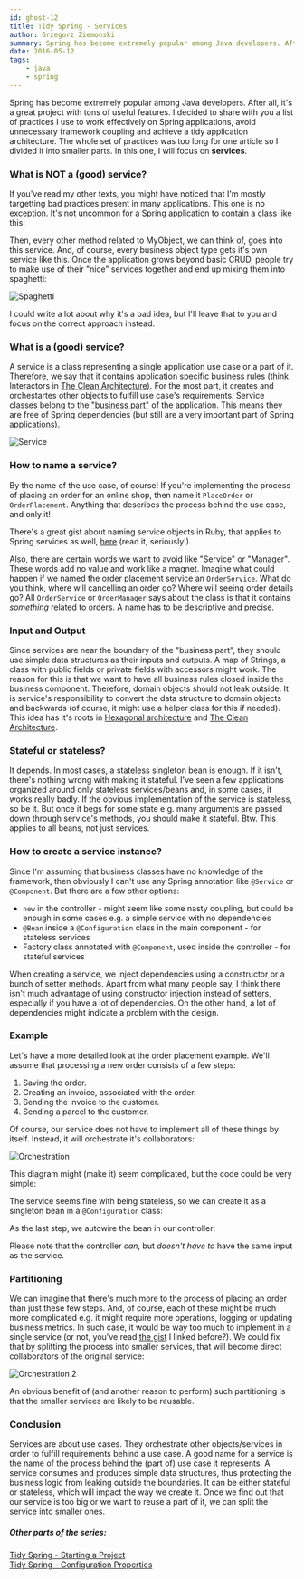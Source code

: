 ```yaml
---
id: ghost-12
title: Tidy Spring - Services
author: Grzegorz Ziemonski
summary: Spring has become extremely popular among Java developers. After all, it's a great project with tons of useful features. I decided to share with you a list of practices I use to work effectively on Spring applications, avoid unnecessary framework coupling and achieve a tidy application architecture. The whole set of practices was too long for one article so I divided it into smaller parts. In this one, I will focus on **services**.
date: 2016-05-12
tags:
    - java
    - spring
---
```

Spring has become extremely popular among Java developers. After all, it's a great project with tons of useful features. I decided to share with you a list of practices I use to work effectively on Spring applications, avoid unnecessary framework coupling and achieve a tidy application architecture. The whole set of practices was too long for one article so I divided it into smaller parts. In this one, I will focus on **services**.

### What is NOT a (good) service?
If you've read my other texts, you might have noticed that I'm mostly targetting bad practices present in many applications. This one is no exception. It's not uncommon for a Spring application to contain a class like this:
<script src="https://gist.github.com/tidyjava/023142e38915ccfa7dd08c32fc85c825.js"></script>

Then, every other method related to MyObject, we can think of, goes into this service. And, of course, every business object type gets it's own service like this. Once the application grows beyond basic CRUD, people try to make use of their "nice" services together and end up mixing them into spaghetti:

![Spaghetti](/img/spaghetti.png)

I could write a lot about why it's a bad idea, but I'll leave that to you and focus on the correct approach instead.

### What is a (good) service?
A service is a class representing a single application use case or a part of it. Therefore, we say that it contains application specific business rules (think Interactors in [The Clean Architecture](https://blog.8thlight.com/uncle-bob/2012/08/13/the-clean-architecture.html)). For the most part, it creates and orchestartes other objects to fulfill use case's requirements.  Service classes belong to the ["business part"](http://tidyjava.com/tidy-spring-starting-a-project/) of the application. This means they are free of Spring dependencies (but still are a very important part of Spring applications).

![Service](/img/service.png)

### How to name a service?
By the name of the use case, of course! If you're implementing the process of placing an order for an online shop, then name it `PlaceOrder` or `OrderPlacement`. Anything that describes the process behind the use case, and only it!

There's a great gist about naming service objects in Ruby, that applies to Spring services as well, [here](https://gist.github.com/blaix/5764401) (read it, seriously!).

Also, there are certain words we want to avoid like "Service" or "Manager". These words add no value and work like a magnet. Imagine what could happen if we named the order placement service an `OrderService`. What do you think, where will cancelling an order go? Where will seeing order details go? All `OrderService` or `OrderManager` says about the class is that it contains *something* related to orders. A name has to be descriptive and precise.

### Input and Output
Since services are near the boundary of the "business part", they should use simple data structures as their inputs and outputs. A map of Strings, a class with public fields or private fields with accessors might work. The reason for this is that we want to have all business rules closed inside the business component. Therefore, domain objects should not leak outside. It is service's responsibility to convert the data structure to domain objects and backwards (of course, it might use a helper class for this if needed). This idea has it's roots in [Hexagonal architecture](http://alistair.cockburn.us/Hexagonal+architecture) and [The Clean Architecture](https://blog.8thlight.com/uncle-bob/2012/08/13/the-clean-architecture.html).

### Stateful or stateless?
It depends. In most cases, a stateless singleton bean is enough. If it isn't, there's nothing wrong with making it stateful. I've seen a few applications organized around only stateless services/beans and, in some cases, it works really badly. If the obvious implementation of the service is stateless, so be it. But once it begs for some state e.g. many arguments are passed down through service's methods, you should make it stateful. Btw. This applies to all beans, not just services.

### How to create a service instance?
Since I'm assuming that business classes have no knowledge of the framework, then obviously I can't use any Spring annotation like `@Service` or `@Component`. But there are a few other options:
 
* `new` in the controller - might seem like some nasty coupling, but could be enough in some cases e.g. a simple service with no dependencies
* `@Bean` inside a `@Configuration` class in the main component - for stateless services
* Factory class annotated with `@Component`, used inside the controller - for stateful services

When creating a service, we inject dependencies using a constructor or a bunch of setter methods. Apart from what many people say, I think there isn't much advantage of using constructor injection instead of setters, especially if you have a lot of dependencies. On the other hand, a lot of dependencies might indicate a problem with the design.

### Example
Let's have a more detailed look at the order placement example. We'll assume that processing a new order consists of a few steps:

1. Saving the order.
2. Creating an invoice, associated with the order.
3. Sending the invoice to the customer.
4. Sending a parcel to the customer.

Of course, our service does not have to implement all of these things by itself. Instead, it will orchestrate it's collaborators:

![Orchestration](/img/orchestration.png)

This diagram might (make it) seem complicated, but the code could be very simple:

<script src="https://gist.github.com/tidyjava/54b17c9bab6569170e89e217db690d61.js"></script>

The service seems fine with being stateless, so we can create it as a singleton bean in a `@Configuration` class:

<script src="https://gist.github.com/tidyjava/0f2ec972186f1d54a1d2b8a2704d08ed.js"></script>

As the last step, we autowire the bean in our controller:

<script src="https://gist.github.com/tidyjava/72c1e3d451829d81eb3062a6501c2dd7.js"></script>

Please note that the controller *can*, but *doesn't have to* have the same input as the service.

### Partitioning
We can imagine that there's much more to the process of placing an order than just these few steps. And, of course, each of these might be much more complicated e.g. it might require more operations, logging or updating business metrics. In such case, it would be way too much to implement in a single service (or not, you've read [the gist](https://gist.github.com/blaix/5764401) I linked before?). We could fix that by splitting the process into smaller services, that will become direct collaborators of the original service:

![Orchestration 2](/img/orchestration-1.png)

An obvious benefit of (and another reason to perform) such partitioning is that the smaller services are likely to be reusable.

### Conclusion
Services are about use cases. They orchestrate other objects/services in order to fulfill requirements behind a use case. A good name for a service is the name of the process behind the (part of) use case it represents. A service consumes and produces simple data structures, thus protecting the business logic from leaking outside the boundaries. It can be either stateful or stateless, which will impact the way we create it. Once we find out that our service is too big or we want to reuse a part of it, we can split the service into smaller ones.

##### Other parts of the series:
[Tidy Spring - Starting a Project](http://tidyjava.com/tidy-spring-starting-a-project/)  
[Tidy Spring - Configuration Properties](http://tidyjava.com/tidy-spring-configuration-properties/)